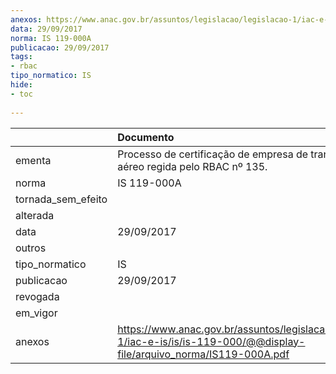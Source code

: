 ```yaml
---
anexos: https://www.anac.gov.br/assuntos/legislacao/legislacao-1/iac-e-is/is/is-119-000/@@display-file/arquivo_norma/IS119-000A.pdf
data: 29/09/2017
norma: IS 119-000A
publicacao: 29/09/2017
tags:
- rbac
tipo_normatico: IS
hide: 
- toc 
 
---
```


|                    | Documento                                                                                                                   |
|:-------------------|:----------------------------------------------------------------------------------------------------------------------------|
| ementa             | Processo de certificação de empresa de transporte aéreo regida pelo RBAC nº 135.                                            |
| norma              | IS 119-000A                                                                                                                 |
| tornada_sem_efeito |                                                                                                                             |
| alterada           |                                                                                                                             |
| data               | 29/09/2017                                                                                                                  |
| outros             |                                                                                                                             |
| tipo_normatico     | IS                                                                                                                          |
| publicacao         | 29/09/2017                                                                                                                  |
| revogada           |                                                                                                                             |
| em_vigor           |                                                                                                                             |
| anexos             | https://www.anac.gov.br/assuntos/legislacao/legislacao-1/iac-e-is/is/is-119-000/@@display-file/arquivo_norma/IS119-000A.pdf |